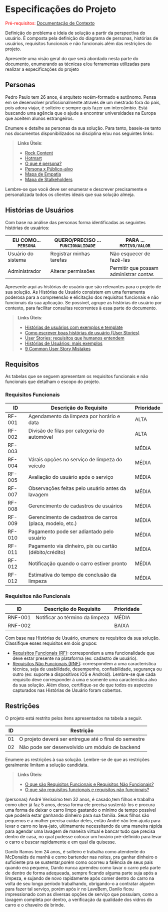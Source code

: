 # Especificações do Projeto

<span style="color:red">Pré-requisitos: <a href="1-Documentação de Contexto.md"> Documentação de Contexto</a></span>

Definição do problema e ideia de solução a partir da perspectiva do usuário. É composta pela definição do  diagrama de personas, histórias de usuários, requisitos funcionais e não funcionais além das restrições do projeto.

Apresente uma visão geral do que será abordado nesta parte do documento, enumerando as técnicas e/ou ferramentas utilizadas para realizar a especificações do projeto

## Personas

Pedro Paulo tem 26 anos, é arquiteto recém-formado e autônomo. Pensa em se desenvolver profissionalmente através de um mestrado fora do país, pois adora viajar, é solteiro e sempre quis fazer um intercâmbio. Está buscando uma agência que o ajude a encontrar universidades na Europa que aceitem alunos estrangeiros.

Enumere e detalhe as personas da sua solução. Para tanto, baseie-se tanto nos documentos disponibilizados na disciplina e/ou nos seguintes links:

> **Links Úteis**:
> - [Rock Content](https://rockcontent.com/blog/personas/)
> - [Hotmart](https://blog.hotmart.com/pt-br/como-criar-persona-negocio/)
> - [O que é persona?](https://resultadosdigitais.com.br/blog/persona-o-que-e/)
> - [Persona x Público-alvo](https://flammo.com.br/blog/persona-e-publico-alvo-qual-a-diferenca/)
> - [Mapa de Empatia](https://resultadosdigitais.com.br/blog/mapa-da-empatia/)
> - [Mapa de Stalkeholders](https://www.racecomunicacao.com.br/blog/como-fazer-o-mapeamento-de-stakeholders/)
>
Lembre-se que você deve ser enumerar e descrever precisamente e personalizada todos os clientes ideais que sua solução almeja.

## Histórias de Usuários

Com base na análise das personas forma identificadas as seguintes histórias de usuários:

|EU COMO... `PERSONA`| QUERO/PRECISO ... `FUNCIONALIDADE` |PARA ... `MOTIVO/VALOR`                 |
|--------------------|------------------------------------|----------------------------------------|
|Usuário do sistema  | Registrar minhas tarefas           | Não esquecer de fazê-las               |
|Administrador       | Alterar permissões                 | Permitir que possam administrar contas |

Apresente aqui as histórias de usuário que são relevantes para o projeto de sua solução. As Histórias de Usuário consistem em uma ferramenta poderosa para a compreensão e elicitação dos requisitos funcionais e não funcionais da sua aplicação. Se possível, agrupe as histórias de usuário por contexto, para facilitar consultas recorrentes à essa parte do documento.

> **Links Úteis**:
> - [Histórias de usuários com exemplos e template](https://www.atlassian.com/br/agile/project-management/user-stories)
> - [Como escrever boas histórias de usuário (User Stories)](https://medium.com/vertice/como-escrever-boas-users-stories-hist%C3%B3rias-de-usu%C3%A1rios-b29c75043fac)
> - [User Stories: requisitos que humanos entendem](https://www.luiztools.com.br/post/user-stories-descricao-de-requisitos-que-humanos-entendem/)
> - [Histórias de Usuários: mais exemplos](https://www.reqview.com/doc/user-stories-example.html)
> - [9 Common User Story Mistakes](https://airfocus.com/blog/user-story-mistakes/)

## Requisitos

As tabelas que se seguem apresentam os requisitos funcionais e não funcionais que detalham o escopo do projeto.

### Requisitos Funcionais

|ID    | Descrição do Requisito  | Prioridade |
|------|-----------------------------------------|----|
|RF-001| Agendamento da limpeza por horário e data | ALTA | 
|RF-002| Divisão de filas por categoria do automóvel | ALTA |
|RF-003| | MÉDIA |
|RF-004| Várais opções no serviço de limpeza do veículo | MÉDIA |
|RF-005| Avaliação do usuário após o serviço | MÉDIA |
|RF-007| Observações feitas pelo usuário antes da lavagem | MÉDIA |
|RF-008| Gerencimento de cadastros de usuários | MÉDIA |
|RF-009| Gerencimento de cadastros de carros (placa, modelo, etc.) | MÉDIA |
|RF-010| Pagamento pode ser adiantado pelo usuário | MÉDIA |
|RF-011| Pagamento via dinheiro, pix ou cartão (débito/crédito) | MÉDIA |
|RF-012| Notificação quando o carro estiver pronto | MÉDIA |
|RF-012| Estimativa do tempo de conclusão da limpeza | MÉDIA |




### Requisitos não Funcionais

|ID     | Descrição do Requisito  |Prioridade |
|-------|-------------------------|----|
|RNF-001| Notificar ao término da limpeza | MÉDIA | 
|RNF-002|  |  BAIXA | 

Com base nas Histórias de Usuário, enumere os requisitos da sua solução. Classifique esses requisitos em dois grupos:

- [Requisitos Funcionais
 (RF)](https://pt.wikipedia.org/wiki/Requisito_funcional):
 correspondem a uma funcionalidade que deve estar presente na
  plataforma (ex: cadastro de usuário).
- [Requisitos Não Funcionais
  (RNF)](https://pt.wikipedia.org/wiki/Requisito_n%C3%A3o_funcional):
  correspondem a uma característica técnica, seja de usabilidade,
  desempenho, confiabilidade, segurança ou outro (ex: suporte a
  dispositivos iOS e Android).
Lembre-se que cada requisito deve corresponder à uma e somente uma
característica alvo da sua solução. Além disso, certifique-se de que
todos os aspectos capturados nas Histórias de Usuário foram cobertos.

## Restrições

O projeto está restrito pelos itens apresentados na tabela a seguir.

|ID| Restrição                                             |
|--|-------------------------------------------------------|
|01| O projeto deverá ser entregue até o final do semestre |
|02| Não pode ser desenvolvido um módulo de backend        |


Enumere as restrições à sua solução. Lembre-se de que as restrições geralmente limitam a solução candidata.

> **Links Úteis**:
> - [O que são Requisitos Funcionais e Requisitos Não Funcionais?](https://codificar.com.br/requisitos-funcionais-nao-funcionais/)
> - [O que são requisitos funcionais e requisitos não funcionais?](https://analisederequisitos.com.br/requisitos-funcionais-e-requisitos-nao-funcionais-o-que-sao/)

(personas)
André Veríssimo tem 32 anos, é casado,tem filhos e trabalha como uber já faz 5 anos, dessa forma ele precisa sustentá-los e procura uma forma de deixar o carro limpo gastando o mínimo de tempo possível que poderia estar ganhando dinheiro para sua família.
Seus filhos são pequenos e a mulher precisa cuidar deles, então André não tem ajuda para levar o carro no lava-jato, ultimamente necessitando de uma maneira rápida para agendar uma lavagem de maneira virtual e bancar tudo que precisa dentro de casa, no qual pudesse colocar um horário pré-definido para levar o carro e buscar rapidamente e em qual dia quisesse.

Danilo Ramos tem 24 anos, é solteiro e trabalha como atendente do McDonalds de manhã e como bartender nas noites, pra ganhar dinheiro o suficiente pra se sustentar,porém como ocorreu a falência de seus pais quando era pequeno, Danilo nunca aprendeu como lavar o carro pela parte de dentro de forma adequeada, sempre ficando alguma parte suja após a limpeza, e sujando de novo rapidamente após comer dentro do carro na volta de seu longo período trabalhando, obrigando-o a contratar alguém para fazer tal serviço, porém após ir no LaveBem, Danilo ficou impressionado com as diversas opções de serviço que possuiam, como a lavagem completa por dentro, a verificação da qualidade dos vidros do carro e o chaveiro de brinde.
